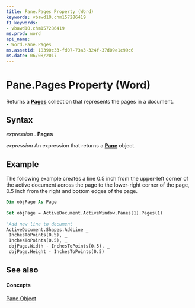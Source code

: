 ```yaml
---
title: Pane.Pages Property (Word)
keywords: vbawd10.chm157286419
f1_keywords:
- vbawd10.chm157286419
ms.prod: word
api_name:
- Word.Pane.Pages
ms.assetid: 18390c33-fd07-73a3-324f-37d09e1c99c6
ms.date: 06/08/2017
---
```



# Pane.Pages Property (Word)

Returns a  **[Pages](Word.pages.md)** collection that represents the pages in a document.


## Syntax

 _expression_ . **Pages**

 _expression_ An expression that returns a **[Pane](Word.Pane.md)** object.


## Example

The following example creates a line 0.5 inch from the upper-left corner of the active document across the page to the lower-right corner of the page, 0.5 inch from the right and bottom edges of the page.


```vb
Dim objPage As Page 
 
Set objPage = ActiveDocument.ActiveWindow.Panes(1).Pages(1) 
 
'Add new line to document 
ActiveDocument.Shapes.AddLine _ 
 InchesToPoints(0.5), _ 
 InchesToPoints(0.5), _ 
 objPage.Width - InchesToPoints(0.5), _ 
 objPage.Height - InchesToPoints(0.5) 

```


## See also


#### Concepts


[Pane Object](Word.Pane.md)

